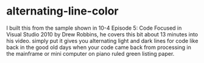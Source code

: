 # alternating-line-color
I built this from the sample shown in 10-4 Episode 5: Code Focused in Visual Studio 2010 by Drew Robbins, he covers this bit about 13 minutes into his video. simply put it gives you alternating light and dark lines for code like back in the good old days when your code came back from processing in the mainframe or mini computer on piano ruled green listing paper.
